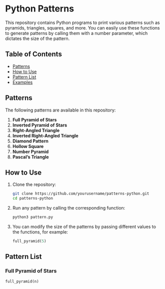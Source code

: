 # Python Patterns

This repository contains Python programs to print various patterns such as pyramids, triangles, squares, and more. You can easily use these functions to generate patterns by calling them with a number parameter, which dictates the size of the pattern.

## Table of Contents
- [Patterns](#patterns)
- [How to Use](#how-to-use)
- [Pattern List](#pattern-list)
- [Examples](#examples)

## Patterns
The following patterns are available in this repository:

1. **Full Pyramid of Stars**
2. **Inverted Pyramid of Stars**
3. **Right-Angled Triangle**
4. **Inverted Right-Angled Triangle**
5. **Diamond Pattern**
6. **Hollow Square**
7. **Number Pyramid**
8. **Pascal’s Triangle**

## How to Use
1. Clone the repository:
    ```bash
    git clone https://github.com/yourusername/patterns-python.git
    cd patterns-python
    ```

2. Run any pattern by calling the corresponding function:
    ```bash
    python3 pattern.py
    ```

3. You can modify the size of the patterns by passing different values to the functions, for example:
    ```python
    full_pyramid(5)
    ```

## Pattern List

### Full Pyramid of Stars
```python
full_pyramid(n)
